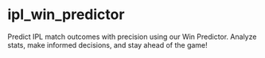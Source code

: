 # ipl_win_predictor
Predict IPL match outcomes with precision using our Win Predictor. Analyze stats, make informed decisions, and stay ahead of the game!
